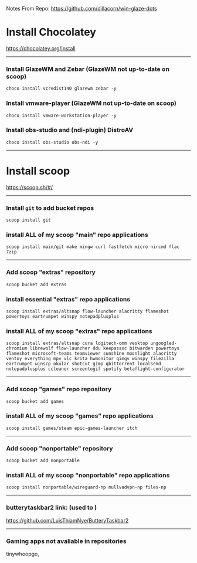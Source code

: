 Notes From Repo: https://github.com/dillacorn/win-glaze-dots

# Install Chocolatey
https://chocolatey.org/install

---

### Install GlazeWM and Zebar (GlazeWM not up-to-date on scoop)
```choco_install
choco install vcredist140 glazewm zebar -y
```

### Install vmware-player (GlazeWM not up-to-date on scoop)
```choco_install
choco install vmware-workstation-player -y
```

### Install obs-studio and (ndi-plugin) DistroAV
```choco_install
choco install obs-studio obs-ndi -y
```

---

# Install scoop
https://scoop.sh/#/

---

### Install `git` to add bucket repos
```scoop_install_git
scoop install git
```

### install ALL of my scoop "main" repo applications
```scoop_install
scoop install main/git make mingw curl fastfetch micro nircmd flac 7zip
```

---

### Add scoop "extras" repository
```scoop_add_extras
scoop bucket add extras
```

### install essential "extras" repo applications
```scoop_install
scoop install extras/altsnap flow-launcher alacritty flameshot powertoys eartrumpet winspy notepadplusplus
```

### install ALL of my scoop "extras" repo applications
```scoop_install
scoop install extras/altsnap cura logitech-omm vesktop ungoogled-chromium librewolf flow-launcher ddu keepassxc bitwarden powertoys flameshot microsoft-teams teamviewer sunshine moonlight alacritty ventoy everything mpv vlc krita hwmonitor qimgv winspy filezilla eartrumpet winscp okular shotcut gimp qbittorrent localsend notepadplusplus ccleaner screentogif spotify betaflight-configurator
```

---

### Add scoop "games" repo repository
```scoop_add_games
scoop bucket add games
```

### install ALL of my scoop "games" repo applications
```
scoop install games/steam epic-games-launcher itch
```

---

### Add scoop "nonportable" repository
```scoop_add_nonportable
scoop bucket add nonportable
```

### install ALL of my scoop "nonportable" repo applications
```
scoop install nonportable/wireguard-np mullvadvpn-np files-np
```

---

### butterytaskbar2 link: (used to )
https://github.com/LuisThiamNye/ButteryTaskbar2

---

### Gaming apps not avaliable in repositories
tinywhoopgo, 
